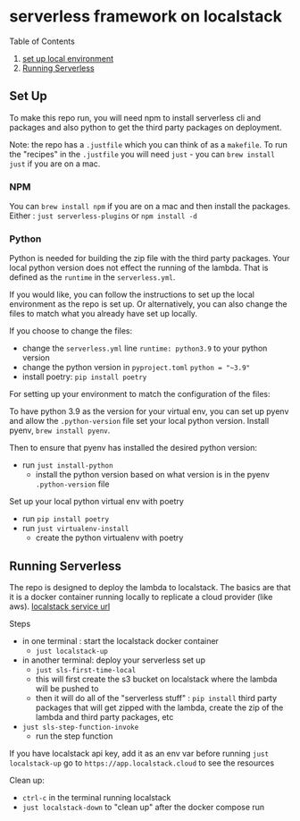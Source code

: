 # serverless framework on localstack

Table of Contents
1. [set up local environment](#set-up)
1. [Running Serverless](#running-serverless)

## Set Up

To make this repo run, you will need npm to install serverless cli and packages and also python to get
the third party packages on deployment.

Note: the repo has a `.justfile` which  you can think of as a `makefile`.
To run the "recipes" in the `.justfile` you will need `just` - you can `brew install just` if you are on a mac.

### NPM

You can `brew install npm` if you are on a mac and then install the packages. \
Either : `just serverless-plugins` or `npm install -d`

### Python

Python is needed for building the zip file with the third party packages.  Your local python version
does not effect the running of the lambda.  That is defined as the `runtime` in the `serverless.yml`.

If you would like, you can follow the instructions to set up the local environment as the repo is set up.
Or alternatively, you can also change the files to match what you already have set up locally.

If you choose to change the files:
- change the `serverless.yml` line `runtime: python3.9` to your python version
- change the python version in `pyproject.toml` `python = "~3.9"`
- install poetry: `pip install poetry`

For setting up your environment to match the configuration of the files:

To have python 3.9 as the version for your virtual env, you can set up
pyenv and allow the `.python-version` file set your local python version.
Install pyenv, `brew install pyenv`.

Then to ensure that pyenv has installed the desired python version:
- run `just install-python`
  - install the python version based on what version is in the pyenv `.python-version` file

Set up your local python virtual env with poetry
- run `pip install poetry`
- run `just virtualenv-install`
  - create the python virtualenv with poetry

## Running Serverless

The repo is designed to deploy the lambda to localstack.  The basics are that it is a docker container running locally
to replicate a cloud provider (like aws).  [localstack service url](https://localstack.cloud)

Steps

- in one terminal : start the localstack docker container
  - `just localstack-up`
- in another terminal: deploy your serverless set up
  - `just sls-first-time-local`
  - this will first create the s3 bucket on localstack where the lambda will be pushed to
  - then it will do all of the "serverless stuff" : `pip install` third party packages that will get zipped with the lambda, create the zip of the lambda and third party packages, etc
- `just sls-step-function-invoke`
  - run the step function

If you have localstack api key, add it as an env var before running `just localstack-up`
go to `https://app.localstack.cloud` to see the resources

Clean up:
- `ctrl-c` in the terminal running localstack
- `just localstack-down` to "clean up" after the docker compose run
